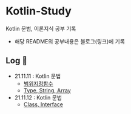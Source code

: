 # Kotlin-Study              
Kotlin 문법, 이론지식 공부 기록                                       
* 해당 README의 공부내용은 블로그(링크)에 기록                       

## Log 📝                
* 21.11.11 : Kotlin 문법          
  * [범위지정함수](https://hungseong.tistory.com/16?category=518366)           
  * [Type, String, Array](https://hungseong.tistory.com/17?category=518366)             
* 21.11.12 : Kotlin 문법          
  * [Class, Interface](https://hungseong.tistory.com/18?category=518366)               








